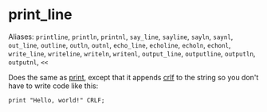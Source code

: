 # print_line

Aliases: `printline`, `println`, `printnl`, `say_line`, `sayline`, `sayln`, `saynl`, `out_line`, `outline`, `outln`, `outnl`, `echo_line`, `echoline`, `echoln`, `echonl`, `write_line`, `writeline`, `writeln`, `writenl`, `output_line`, `outputline`, `outputln`, `outputnl`, `<<`

Does the same as [print](print), except that it appends [crlf](../constants/crlf) to the string so you don't have to write code like this:

    print "Hello, world!" CRLF;
